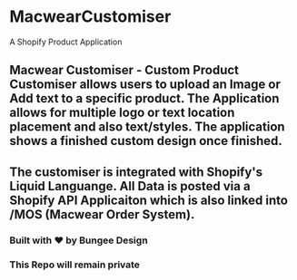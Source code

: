 # MacwearCustomiser
A Shopify Product Application

## Macwear Customiser - Custom Product Customiser allows users to upload an Image or Add text to a specific product. The Application allows for multiple logo or text location placement and also text/styles. The application shows a finished custom design once finished. 

## The customiser is integrated with Shopify's Liquid Languange. All Data is posted via a Shopify API Applicaiton which is also linked into /MOS (Macwear Order System).

### Built with ❤ by Bungee Design
### This Repo will remain private